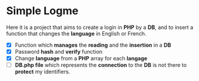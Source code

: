 # Simple Logme

Here it is a project that aims to create a login in **PHP** by a **DB**, and to insert a function that changes the **language** in English or French.

- [x] Function which **manages** the **reading** and the **insertion** in a **DB**
- [x] Password **hash** and **verify** function 
- [x] Change **language** from a **PHP** array for each **langage**
- [ ] **DB.php file** which represents the **connection** to the **DB** is not there to **protect** my identifiers.
